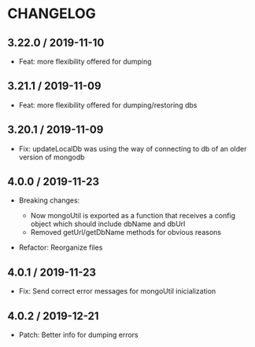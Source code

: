 CHANGELOG
=========

3.22.0 / 2019-11-10
-------------------

  * Feat: more flexibility offered for dumping

3.21.1 / 2019-11-09
-------------------

  * Feat: more flexibility offered for dumping/restoring dbs

3.20.1 / 2019-11-09
-------------------

  * Fix: updateLocalDb was using the way of connecting to db of an older version of mongodb

4.0.0 / 2019-11-23
-------------------

  * Breaking changes: 
    - Now mongoUtil is exported as a function that receives a config object which should include dbName and dbUrl
    - Removed getUrl/getDbName methods for obvious reasons
  
  * Refactor: Reorganize files

4.0.1 / 2019-11-23
-------------------

  * Fix: Send correct error messages for mongoUtil inicialization

4.0.2 / 2019-12-21
-------------------

  * Patch: Better info for dumping errors

